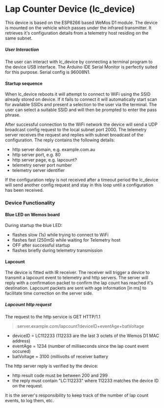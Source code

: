 # Lap Counter Device (lc_device)

This device is based on the ESP8266 based WeMos D1 module.
The device is mounted on the vehicle which passes under the infrared transmitter.
It retrieves it's configuration details from a telemetry host residing on the same subnet.

##### User Interaction
The user can interact with lc_device by connecting a terminal program to the
device USB interface. The Arduino IDE Serial Monitor is perfectly suited for
this purpose. Serial config is 96008N1.

#### Startup sequence
When lc_device reboots it will attempt to connect to WiFi using
the SSID already stored on device. If it fails to connect it will automatically
start scan for available SSIDs and present a selection to the user
via the terminal. The user can select a suitable SSID and will then be
prompted to enter the pass phrase.

After successful connection to the WiFi network the device will send a UDP
broadcast config request to the local subnet port 2000. The telemetry server
receives the request and replies with subnet broadcast of the configuration.
The reply contains the following details:
- http server domain, e.g. example.com.au
- http server port, e.g. 80
- http server page, e.g. lapcount?
- telemetry server port number
- telemetry server identifier

If the configuration relpy is not received after a timeout period the
lc_device will send another config request and stay in this loop until
a configuration has been received.

### Device Functionality

#### Blue LED on Wemos board
During startup the blue LED:
- flashes slow (1s) while trying to connect to WiFi
- flashes fast (250mS) while waiting for Telemetry host
- OFF after successful startup
- flashes briefly during telemetry transmission

#### Lapcount
The device is fitted with IR receiver. The receiver will trigger a device to
transmit a lapcount event to telemetry and http servers.
The server will reply with a confirmation packet to confirm the lap count
has reached it's destination.
Lapcount packets are sent with age information [in ms] to facilitate
time correction on the server side.

##### Lapcount http request
The request to the http service is GET HTTP/1.1
> server.example.com/lapcount?deviceID+eventAge+batVoltage

- deviceID = LC112233 (112233 are the last 3 octets of the Wemos D1 MAC address)
- eventAge = 1234 (number of milliseconds since the lap count event occured)
- batVoltage = 3100 (millivolts of receiver battery

The http server reply is verified by the device:

- http result code must be between 200 and 299
- the reply must contain "LC:112233" where 112233 matches the device ID on the request.

It is the server's responsibility to keep track of the number of lap count events, to log them, etc.  
